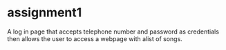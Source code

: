 # assignment1
A log in page that accepts telephone number and password as credentials then allows the user to access a webpage with alist of songs.
